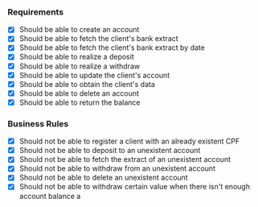 ### Requirements

- [X] Should be able to create an account
- [X] Should be able to fetch the client's bank extract
- [X] Should be able to fetch the client's bank extract by date
- [X] Should be able to realize a deposit
- [X] Should be able to realize a withdraw
- [X] Should be able to update the client's account
- [X] Should be able to obtain the client's data
- [X] Should be able to delete an account
- [X] Should be able to return the balance

### Business Rules

- [X] Should not be able to register a client with an already existent CPF
- [X] Should not be able to deposit to an unexistent account
- [X] Should not be able to fetch the extract of an unexistent account
- [X] Should not be able to withdraw from an unexistent account
- [X] Should not be able to delete an unexistent account
- [X] Should not be able to withdraw certain value when there isn't enough account balance
a